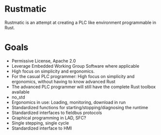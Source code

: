 # Rustmatic

Rustmatic is an attempt at creating a PLC like environment programmable in Rust.

# Goals

* Permissive License, Apache 2.0
* Leverage Embedded Working Group Software where applicable
* High focus on simplicity and ergonomics. 
* For the casual PLC programmer: High focus on simplicity and ergonomics, without having to know advanced Rust
* The advanced PLC programmer will still have the complete Rust toolbox available
* no_std
* Ergonomics in use: Loading, monitoring, download in run
* Standardized functions for starting/stopping/diagnosing the runtime
* Standardized interfaces to fieldbus protocols
* Graphical programming in LAD, SFC?
* Single stepping, single cycle
* Standardized interface to HMI
